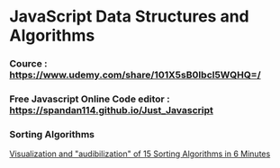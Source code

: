 # JavaScript Data Structures and Algorithms  

### Cource : <a href="https://www.udemy.com/share/101X5sB0Ibcl5WQHQ=/">https://www.udemy.com/share/101X5sB0Ibcl5WQHQ=/</a>
### Free Javascript Online Code editor : <a href="https://spandan114.github.io/Just_Javascript">https://spandan114.github.io/Just_Javascript</a>

### Sorting Algorithms 
<a href="https://youtu.be/kPRA0W1kECg">Visualization and "audibilization" of 15 Sorting Algorithms in 6 Minutes</a>
